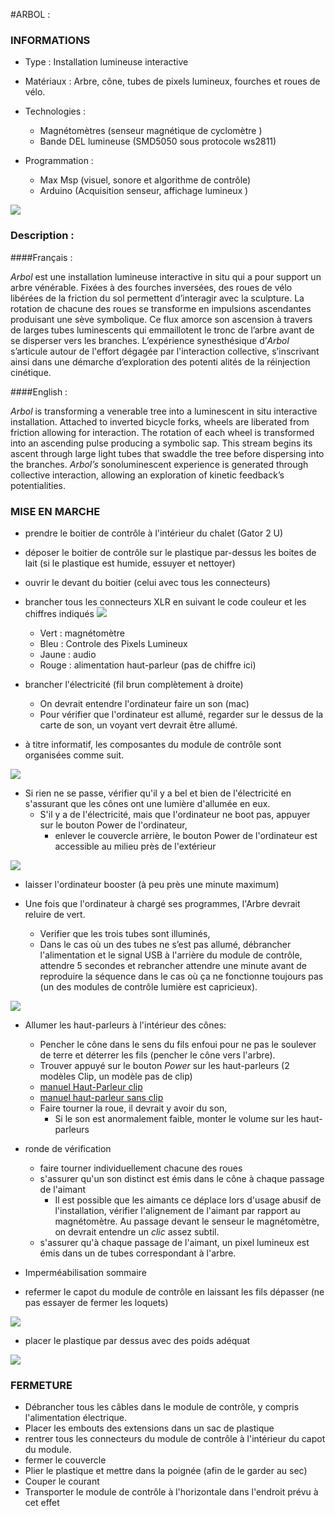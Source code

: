#ARBOL : 

### INFORMATIONS 

* Type : Installation lumineuse interactive     

* Matériaux : Arbre, cône, tubes de pixels lumineux, fourches et roues de vélo.

* Technologies : 
	* Magnétomètres (senseur magnétique de cyclomètre )   
	* Bande DEL lumineuse (SMD5050 sous protocole ws2811)

* Programmation : 
	* Max Msp (visuel, sonore et algorithme de contrôle)      
	* Arduino (Acquisition senseur, affichage lumineux )	


![](arbol_sm.jpg)

### Description : 
####Français :

*Arbol* est une installation lumineuse interactive in situ qui a pour support un arbre vénérable. Fixées à des fourches inversées, des roues de vélo libérées de la friction du sol permettent d’interagir avec la sculpture. La rotation de chacune des roues se transforme en impulsions ascendantes produisant une sève symbolique. Ce flux amorce son ascension à travers de larges tubes luminescents qui emmaillotent le tronc de l’arbre avant de se disperser vers les branches. L’expérience synesthésique d’*Arbol* s’articule autour de l'effort dégagée par l'interaction collective, s’inscrivant ainsi dans une démarche d’exploration des potenti	alités de la réinjection cinétique.  

####English :

*Arbol* is transforming a venerable tree into a luminescent in situ interactive installation. Attached to inverted bicycle forks, wheels are liberated from friction allowing for interaction. The rotation of each wheel is transformed into an ascending pulse producing a symbolic sap. This stream begins its ascent through large light tubes that swaddle the tree before dispersing into the branches. *Arbol’s* sonoluminescent experience is generated through collective interaction, allowing an exploration of kinetic feedback’s potentialities.

### MISE EN MARCHE 

* prendre le boitier de contrôle à l'intérieur du chalet (Gator 2 U)
* déposer le boitier de contrôle sur le plastique par-dessus les boites de lait (si le plastique est humide,  essuyer et nettoyer)
* ouvrir le devant du boitier (celui avec tous les connecteurs)
* brancher tous les connecteurs XLR en suivant le code couleur et les chiffres indiqués
![](_assets/connectique.jpg) 
	* Vert : magnétomètre 
	* Bleu : Controle des Pixels Lumineux
	* Jaune : audio
	* Rouge : alimentation haut-parleur (pas de chiffre ici) 
* brancher l'électricité (fil brun complètement à droite)
	* On devrait entendre l'ordinateur faire un son (mac)
	* Pour vérifier que l'ordinateur est allumé,  regarder sur le dessus de la carte de son,  un voyant vert devrait être allumé.

*  à titre informatif,  les composantes du module de contrôle sont organisées comme suit. 

![](_assets/top_ctl.jpg) 
	
* Si rien ne se passe,  vérifier qu'il y a bel et bien de l'électricité en s'assurant que les cônes ont une lumière d'allumée en eux.
	* S'il y a de l'électricité, mais que l'ordinateur ne boot pas,  appuyer sur le bouton Power de l'ordinateur,  
		* enlever le couvercle arrière,  le bouton Power de l'ordinateur est accessible au milieu près de l'extérieur
	
![](_assets/Power.jpg) 
* laisser l'ordinateur booster (à peu près une minute maximum)



* Une fois que l'ordinateur à chargé ses programmes,  l'Arbre devrait reluire de vert.
	* Verifier que les trois tubes sont illuminés,  
	* Dans le cas où un des tubes ne s’est pas allumé,  débrancher l'alimentation et le signal USB à l'arrière du module de contrôle,  attendre 5 secondes et rebrancher attendre une minute avant de reproduire la séquence dans le cas où ça ne fonctionne toujours pas (un des modules de contrôle lumière est capricieux). 

![](_assets/HubUSB.jpg)
	 
* Allumer les haut-parleurs à l'intérieur des cônes:
	* Pencher le cône dans le sens du fils enfoui pour ne pas le soulever de terre et déterrer les fils (pencher le cône vers l'arbre).  
	* Trouver appuyé sur le bouton *Power* sur les haut-parleurs (2 modèles Clip,  un modèle pas de clip)
	* [manuel Haut-Parleur clip](http://demandware.edgesuite.net/aauj_prd/on/demandware.static/Sites-JB-US-Site/Sites-masterCatalog_Harman/default/dw64a1d3cc/pdfs/CLIP_QSG_EN.pdf)
	* [manuel haut-parleur sans clip](http://demandware.edgesuite.net/aauj_prd/on/demandware.static/Sites-JB-US-Site/Sites-masterCatalog_Harman/default/dwd0dc4f6c/pdfs/MICROWIRELESS_QSG_EN.pdf)
	* Faire tourner la roue,  il devrait y avoir du son,  
		* Si le son est anormalement  faible,  monter le volume sur les haut-parleurs
		
* ronde de vérification
	* faire tourner individuellement chacune des roues
	* s'assurer qu'un son distinct est émis dans le cône à chaque passage de l'aimant
		* Il est possible que les aimants ce déplace lors d'usage abusif de l'installation, vérifier l'alignement de l'aimant par rapport au magnétomètre.  Au passage devant le senseur le magnétomètre,  on devrait entendre  un *clic* assez subtil. 
	* s'assurer qu'à chaque passage de l'aimant,  un pixel lumineux est émis dans un de tubes correspondant à l'arbre.  	 
* Imperméabilisation sommaire 

* refermer le capot du module de contrôle en laissant les fils dépasser (ne pas essayer de fermer les loquets)

![](_assets/couvercleMi-Clot.jpg)

* placer le plastique par dessus avec des poids adéquat

![](_assets/impermeabilisationSommaire.jpg)	  	


### FERMETURE 

* Débrancher tous les câbles dans le module de contrôle,  y compris l'alimentation électrique.
* Placer les embouts des extensions dans un sac de plastique 
* rentrer tous les connecteurs du module de contrôle à l'intérieur du capot du module.
* fermer le couvercle
* Plier le plastique et mettre dans la poignée (afin de le garder au sec)
* Couper le courant
* Transporter le module de contrôle à l'horizontale dans l'endroit prévu à cet effet 


